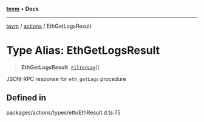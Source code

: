 [**tevm**](../../README.md) • **Docs**

***

[tevm](../../modules.md) / [actions](../README.md) / EthGetLogsResult

# Type Alias: EthGetLogsResult

> **EthGetLogsResult**: [`FilterLog`](FilterLog.md)[]

JSON-RPC response for `eth_getLogs` procedure

## Defined in

packages/actions/types/eth/EthResult.d.ts:75
